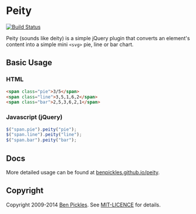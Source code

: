 # Peity

[![Build Status](https://travis-ci.org/benpickles/peity.svg?branch=master)](https://travis-ci.org/benpickles/peity)

Peity (sounds like deity) is a simple jQuery plugin that converts an element's content into a simple mini `<svg>` pie, line or bar chart.

## Basic Usage

### HTML

```html
<span class="pie">3/5</span>
<span class="line">3,5,1,6,2</span>
<span class="bar">2,5,3,6,2,1</span>
```

### Javascript (jQuery)

```js
$("span.pie").peity("pie");
$("span.line").peity("line");
$("span.bar").peity("bar");
```

## Docs

More detailed usage can be found at [benpickles.github.io/peity](http://benpickles.github.io/peity/).

## Copyright

Copyright 2009-2014 [Ben Pickles](http://benpickles.com/). See [MIT-LICENCE](https://github.com/benpickles/peity/blob/master/MIT-LICENCE) for details.
